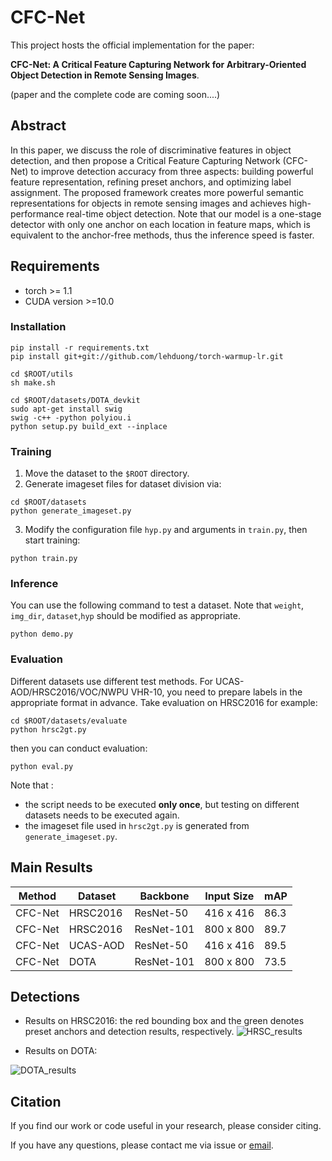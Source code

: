 # CFC-Net

This project hosts the official implementation for the paper: 

**CFC-Net: A Critical Feature Capturing Network for Arbitrary-Oriented Object Detection in Remote Sensing Images**.

(paper and the complete code are coming soon....)

## Abstract

In this paper, we discuss the role of discriminative features in object detection, and then propose a Critical Feature Capturing Network (CFC-Net) to improve detection accuracy from three aspects: building powerful feature representation, refining preset anchors, and optimizing label assignment. The proposed framework creates more powerful semantic representations for objects in  remote sensing images and achieves high-performance real-time object detection. Note that our model is a one-stage detector with only one anchor on each location in feature maps, which is equivalent to the anchor-free methods, thus the inference speed is faster.

## Requirements

* torch >= 1.1
* CUDA version >=10.0

### Installation
```
pip install -r requirements.txt
pip install git+git://github.com/lehduong/torch-warmup-lr.git

cd $ROOT/utils
sh make.sh

cd $ROOT/datasets/DOTA_devkit
sudo apt-get install swig
swig -c++ -python polyiou.i
python setup.py build_ext --inplace
```


### Training
1. Move the dataset to the `$ROOT` directory.
2. Generate imageset files for dataset division via:
```
cd $ROOT/datasets
python generate_imageset.py
```
3. Modify the configuration file `hyp.py` and arguments  in `train.py`, then start training:
```
python train.py
```
### Inference
You can use the following command to test a dataset. Note that `weight`, `img_dir`, `dataset`,`hyp` should be modified as appropriate.
```
python demo.py
```

### Evaluation

Different datasets use different test methods. For UCAS-AOD/HRSC2016/VOC/NWPU VHR-10, you need to prepare labels in the appropriate format in advance. Take evaluation on HRSC2016 for example:
```
cd $ROOT/datasets/evaluate
python hrsc2gt.py
```
then you can conduct evaluation:
```
python eval.py
```
Note that :

- the script  needs to be executed **only once**, but testing on different datasets needs to be executed again.
- the imageset file used in `hrsc2gt.py` is generated from `generate_imageset.py`.

## Main Results


| Method  | Dataset  | Backbone   | Input Size | mAP  |
| ------- | -------- | ---------- | ---------- | ---- |
| CFC-Net | HRSC2016 | ResNet-50  | 416 x 416  | 86.3 |
| CFC-Net | HRSC2016 | ResNet-101 | 800 x 800  | 89.7 |
| CFC-Net | UCAS-AOD | ResNet-50  | 416 x 416  | 89.5 |
| CFC-Net | DOTA     | ResNet-101 | 800 x 800  | 73.5 |

## Detections

* Results on HRSC2016: 
the red bounding box and the green denotes preset anchors and detection results, respectively.
![HRSC_results](https://github.com/ming71/CFC-Net/blob/master/outputs/HRSC.jpg)

* Results on DOTA: 

![DOTA_results](https://github.com/ming71/CFC-Net/blob/master/outputs/DOTA.jpg)

## Citation

If you find our work or code useful in your research, please consider citing.

If you have any questions, please contact me via issue or [email](mq_chaser@126.com).